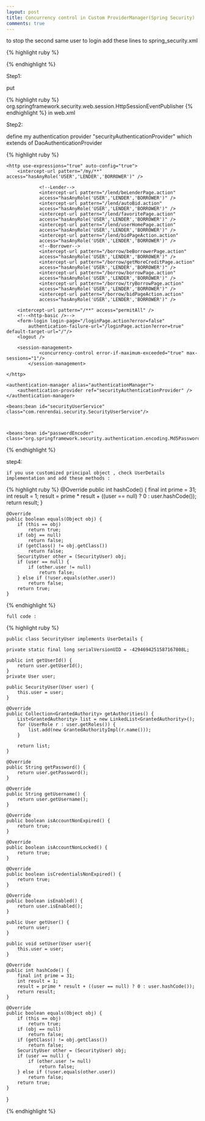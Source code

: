 ```yaml
---
layout: post
title: Concurrency control in Custom ProviderManager(Spring Security)
comments: true
---
```


to stop the second same user to login add these lines to spring_security.xml

{% highlight ruby %} 
<session-management>
  <concurrency-control error-if-maximum-exceeded="true" max-sessions="1"/>
</session-management>

{% endhighlight %} 

Step1:

put

{% highlight ruby %} 
<listener>
 <listener-class>org.springframework.security.web.session.HttpSessionEventPublisher</listener-class>
</listener>
{% endhighlight %} 
in web.xml

Step2:

define my authentication provider "securityAuthenticationProvider" which extends of DaoAuthenticationProvider

{% highlight ruby %} 
<global-method-security pre-post-annotations="enabled" />

    <http use-expressions="true" auto-config="true">
        <intercept-url pattern="/my/**" access="hasAnyRole('USER','LENDER','BORROWER')" />

				<!--Lender-->				
				<intercept-url pattern="/lend/beLenderPage.action" 
				access="hasAnyRole('USER','LENDER','BORROWER')" />
				<intercept-url pattern="/lend/autoBid.action" 
				access="hasAnyRole('USER','LENDER','BORROWER')" />
				<intercept-url pattern="/lend/favoritePage.action" 
				access="hasAnyRole('USER','LENDER','BORROWER')" />
				<intercept-url pattern="/lend/userHomePage.action" 
				access="hasAnyRole('USER','LENDER','BORROWER')" />
				<intercept-url pattern="/lend/bidPageAction.action" 
				access="hasAnyRole('USER','LENDER','BORROWER')" />
				<!--Borrower-->			
				<intercept-url pattern="/borrow/beBorrowerPage.action" 
				access="hasAnyRole('USER','LENDER','BORROWER')" />
				<intercept-url pattern="/borrow/getMoreCreditPage.action" 
				access="hasAnyRole('USER','LENDER','BORROWER')" />
				<intercept-url pattern="/borrow/borrowPage.action" 
				access="hasAnyRole('USER','LENDER','BORROWER')" />
				<intercept-url pattern="/borrow/tryBorrowPage.action" 
				access="hasAnyRole('USER','LENDER','BORROWER')" />
				<intercept-url pattern="/borrow/bidPageAction.action" 
				access="hasAnyRole('USER','LENDER','BORROWER')" />
				
        <intercept-url pattern="/**" access="permitAll" />
        <!--<http-basic />-->
        <form-login login-page="/loginPage.action?error=false"
        	authentication-failure-url="/loginPage.action?error=true" default-target-url="/"/>
        <logout />
        
        <session-management>
    			<concurrency-control error-if-maximum-exceeded="true" max-sessions="1"/>
  			</session-management>

    </http>

    <authentication-manager alias="authenticationManager">
        <authentication-provider ref="securityAuthenticationProvider" />
    </authentication-manager>
		
    <beans:bean id="securityUserService" class="com.renrendai.security.SecurityUserService"/>

 
	
    <beans:bean id="passwordEncoder" class="org.springframework.security.authentication.encoding.Md5PasswordEncoder"/>
    
{% endhighlight %} 

step4:
    
    if you use customized principal object , check UserDetails implementation and add these methods :
    
    
    
{% highlight ruby %} 
    @Override
	public int hashCode() {
		final int prime = 31;
		int result = 1;
		result = prime * result + ((user == null) ? 0 : user.hashCode());
		return result;
	}

	@Override
	public boolean equals(Object obj) {
		if (this == obj)
			return true;
		if (obj == null)
			return false;
		if (getClass() != obj.getClass())
			return false;
		SecurityUser other = (SecurityUser) obj;
		if (user == null) {
			if (other.user != null)
				return false;
		} else if (!user.equals(other.user))
			return false;
		return true;
	}
{% endhighlight %} 	
	
	
	full code :
	
	
{% highlight ruby %} 

	public class SecurityUser implements UserDetails {

    private static final long serialVersionUID = -4294694251587167808L;

    public int getUserId() {
        return user.getUserId();
    }
    private User user;

    public SecurityUser(User user) {
        this.user = user;
    }

    @Override
    public Collection<GrantedAuthority> getAuthorities() {
        List<GrantedAuthority> list = new LinkedList<GrantedAuthority>();
        for (UserRole r : user.getRoles()) {
            list.add(new GrantedAuthorityImpl(r.name()));
        }

        return list;
    }

    @Override
    public String getPassword() {
        return user.getPassword();
    }

    @Override
    public String getUsername() {
        return user.getUsername();
    }

    @Override
    public boolean isAccountNonExpired() {
        return true;
    }

    @Override
    public boolean isAccountNonLocked() {
        return true;
    }

    @Override
    public boolean isCredentialsNonExpired() {
        return true;
    }

    @Override
    public boolean isEnabled() {
        return user.isEnabled();
    }

    public User getUser() {
        return user;
    }
    
    public void setUser(User user){
    	this.user = user;
    }

	@Override
	public int hashCode() {
		final int prime = 31;
		int result = 1;
		result = prime * result + ((user == null) ? 0 : user.hashCode());
		return result;
	}

	@Override
	public boolean equals(Object obj) {
		if (this == obj)
			return true;
		if (obj == null)
			return false;
		if (getClass() != obj.getClass())
			return false;
		SecurityUser other = (SecurityUser) obj;
		if (user == null) {
			if (other.user != null)
				return false;
		} else if (!user.equals(other.user))
			return false;
		return true;
	}
}


{% endhighlight %} 

